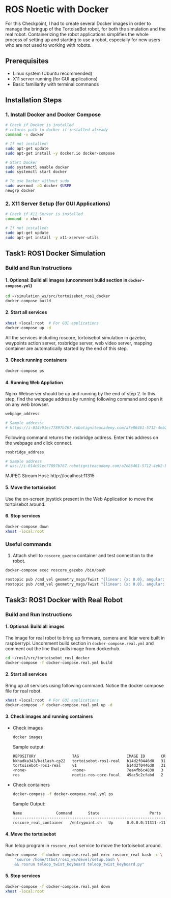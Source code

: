 # ROS Noetic with Docker 
For this Checkpoint, I had to create several Docker images in order to manage the bringup of the TortoiseBot robot, for both the simulation and the real robot. Containerizing the robot applications simplifies the whole process of setting up and starting to use a robot, especially for new users who are not used to working with robots.

## Prerequisites

- Linux system (Ubuntu recommended)
- X11 server running (for GUI applications)
- Basic familiarity with terminal commands

## Installation Steps

### 1. Install Docker and Docker Compose

```bash
# Check if Docker is installed
# returns path to docker if installed already
command -v docker

# If not installed:
sudo apt-get update
sudo apt-get install -y docker.io docker-compose

# Start Docker
sudo systemctl enable docker
sudo systemctl start docker

# To use Docker without sudo
sudo usermod -aG docker $USER
newgrp docker
```

### 2. X11 Server Setup (for GUI Applications) 
```bash
# Check if X11 Server is installed
command -v xhost

# If not installed:
sudo apt-get update
sudo apt-get install -y x11-xserver-utils
```

## Task1: ROS1 Docker Simulation

### Build and Run Instructions
#### 1. Optional: Build all images (uncomment build section in `docker-compose.yml`)
```bash
cd ~/simulation_ws/src/tortoisebot_ros1_docker
docker-compose build
```

#### 2. Start all services
```bash
xhost +local:root  # For GUI applications
docker-compose up -d
```
All the services including roscore, tortoisebot simulation in gazebo, waypoints action server, rosbridge server, web video server, mapping container are automatically started by the end of this step.

#### 3. Check running containers
```bash
docker-compose ps
```

#### 4. Running Web Appliation
Nginx Webserver should be up and running by the end of step 2.
In this step, find the webpage address by running following command and open it on any web browser.
```bash
webpage_address

# Sample address:
# https://i-014c91ec77897b767.robotigniteacademy.com/a7e86461-5712-4eb2-bb09-a7344a6f5eb9/webpage/
```
Following command returns the rosbridge address. Enter this address on the webpage and click connect.
```bash
rosbridge_address

# Sample address
# wss://i-014c91ec77897b767.robotigniteacademy.com/a7e86461-5712-4eb2-bb09-a7344a6f5eb9/rosbridge/
```
MJPEG Stream Host: http://localhost:11315

#### 5. Move the tortoisebot
Use the on-screen joystick present in the Web Application to move the tortoisebot around.

#### 6. Stop services
```bash
docker-compose down
xhost -local:root
```

### Useful commands
1. Attach shell to `roscore_gazebo` container and test connection to the robot.
```bash
docker-compose exec roscore_gazebo /bin/bash

rostopic pub /cmd_vel geometry_msgs/Twist "{linear: {x: 0.0}, angular: {z: 1.0}}"
rostopic pub /cmd_vel geometry_msgs/Twist "{linear: {x: 0.0}, angular: {z: 0.0}}"
```

## Task3: ROS1 Docker with Real Robot

### Build and Run Instructions

#### 1. Optional: Build all images

The image for real robot to bring up firmware, camera and lidar were built in raspberrypi.
Uncomment build section in `docker-compose.real.yml` and comment out the line that pulls image from dockerhub.
```bash
cd ~/ros1/src/tortoisebot_ros1_docker
docker-compose -f docker-compose.real.yml build
```

#### 2. Start all services

Bring up all services using following command. Notice the docker compose file for real robot.
```bash
xhost +local:root  # For GUI applications
docker-compose -f docker-compose.real.yml up -d
```

#### 3. Check images and  running containers
- Check images
    ```bash
    docker images
    ```

    Sample output:
    ```bash
    REPOSITORY                TAG                     IMAGE ID       CREATED          SIZE
    kkhadka343/kailash-cp22   tortoisebot-ros1-real   b14d2f0446d0   31 minutes ago   3.01GB
    tortoisebot-ros1-real     v1                      b14d2f0446d0   31 minutes ago   3.01GB
    <none>                    <none>                  7ea4fb6c4838   3 hours ago      2.92GB
    ros                       noetic-ros-core-focal   49ac5c2cfabd   2 months ago     740MB
    ```

- Check containers
    ```bash
    docker-compose -f docker-compose.real.yml ps
    ```

    Sample Output:
    ```bash
    Name               Command       State                      Ports
    ----------------------------------------------------------------------------------------------
    roscore_real_container   /entrypoint.sh   Up      0.0.0.0:11311->11311/tcp,:::11311->11311/tcp
    ```

#### 4. Move the tortoisebot
Run telop program in `roscore_real` service to move the tortoisebot around.
```bash
docker-compose -f docker-compose.real.yml exec roscore_real bash -c \
    "source /home/ttbot/ros1_ws/devel/setup.bash \
    && rosrun teleop_twist_keyboard teleop_twist_keyboard.py"
```

#### 5. Stop services
```bash
docker-compose -f docker-compose.real.yml down
xhost -local:root
```

